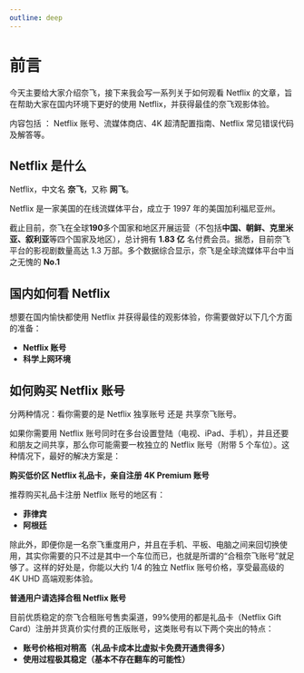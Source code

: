 ```yaml
---
outline: deep
---
```


# 前言

今天主要给大家介绍奈飞，接下来我会写一系列关于如何观看 Netflix 的文章，旨在帮助大家在国内环境下更好的使用 Netflix，并获得最佳的奈飞观影体验。

内容包括 ： Netflix 账号、流媒体商店、4K 超清配置指南、Netflix 常见错误代码及解答等。

## Netflix 是什么

Netflix，中文名 **奈飞**，又称 **网飞**。

Netflix 是一家美国的在线流媒体平台，成立于 1997 年的美国加利福尼亚州。

截止目前，奈飞在全球**190**多个国家和地区开展运营（不包括**中国、朝鲜、克里米亚、叙利亚**等四个国家及地区），总计拥有 **1.83 亿** 名付费会员。据悉，目前奈飞平台的影视剧数量高达 1.3 万部。多个数据综合显示，奈飞是全球流媒体平台中当之无愧的 **No.1**

## 国内如何看 Netflix

想要在国内愉快都使用 Netflix 并获得最佳的观影体验，你需要做好以下几个方面的准备：
- **Netflix 账号**
- **科学上网环境**


## 如何购买 Netflix 账号

分两种情况：看你需要的是 Netflix 独享账号 还是 共享奈飞账号。

如果你需要用 Netflix 账号同时在多台设置登陆（电视、iPad、手机），并且还要和朋友之间共享，那么你可能需要一枚独立的 Netflix 账号（附带 5 个车位）。这种情况下，最好的解决方案是：

**购买低价区 Netflix 礼品卡，亲自注册 4K Premium 账号**

推荐购买礼品卡注册 Netflix 账号的地区有：

- **菲律宾**
- **阿根廷**

除此外，即便你是一名奈飞重度用户，并且在手机、平板、电脑之间来回切换使用，其实你需要的只不过是其中一个车位而已，也就是所谓的“合租奈飞账号”就足够了。这样的好处是，你能以大约 1/4 的独立 Netflix 账号价格，享受最高级的 4K UHD 高端观影体验。

**普通用户请选择合租 Netflix 账号**

目前优质稳定的奈飞合租账号售卖渠道，99%使用的都是礼品卡（Netflix Gift Card）注册并货真价实付费的正版账号，这类账号有以下两个突出的特点：

- **账号价格相对稍高（礼品卡成本比虚拟卡免费开通贵得多）**
- **使用过程极其稳定（基本不存在翻车的可能性）**
